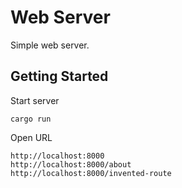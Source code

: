 # Web Server

Simple web server.

## Getting Started

Start server

```
cargo run
```

Open URL

```
http://localhost:8000
http://localhost:8000/about
http://localhost:8000/invented-route
```
